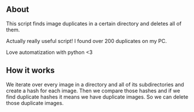 ## About
This script finds image duplicates in a certain directory and deletes all of them.

Actually really useful script! I found over 200 duplicates on my PC.

Love automatization with python <3

## How it works
We iterate over every image in a directory and all of its subdirectories and create a hash for each image. Then we compare those hashes and if we find duplicate hashes it means we have duplicate images. So we can delete those duplicate images.
